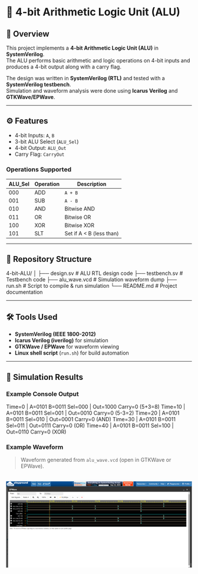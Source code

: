 # 🧮 4-bit Arithmetic Logic Unit (ALU)

## 📌 Overview
This project implements a **4-bit Arithmetic Logic Unit (ALU)** in **SystemVerilog**.  
The ALU performs basic arithmetic and logic operations on 4-bit inputs and produces a 4-bit output along with a carry flag.

The design was written in **SystemVerilog (RTL)** and tested with a **SystemVerilog testbench**.  
Simulation and waveform analysis were done using **Icarus Verilog** and **GTKWave/EPWave**.

---

## ⚙️ Features
- 4-bit Inputs: `A`, `B`
- 3-bit ALU Select (`ALU_Sel`)
- 4-bit Output: `ALU_Out`
- Carry Flag: `CarryOut`

### Operations Supported
| ALU_Sel | Operation       | Description                  |
|---------|----------------|------------------------------|
| 000     | ADD            | `A + B`                      |
| 001     | SUB            | `A - B`                      |
| 010     | AND            | Bitwise AND                  |
| 011     | OR             | Bitwise OR                   |
| 100     | XOR            | Bitwise XOR                  |
| 101     | SLT            | Set if A < B (less than)     |

---

## 📂 Repository Structure
4-bit-ALU/
│
├── design.sv # ALU RTL design code
├── testbench.sv # Testbench code
├── alu_wave.vcd # Simulation waveform dump
├── run.sh # Script to compile & run simulation
└── README.md # Project documentation

---

## 🛠️ Tools Used
- **SystemVerilog (IEEE 1800-2012)**
- **Icarus Verilog (iverilog)** for simulation
- **GTKWave / EPWave** for waveform viewing
- **Linux shell script** (`run.sh`) for build automation

---

## 🧪 Simulation Results

### Example Console Output
Time=0 | A=0101 B=0011 Sel=000 | Out=1000 Carry=0 (5+3=8)
Time=10 | A=0101 B=0011 Sel=001 | Out=0010 Carry=0 (5-3=2)
Time=20 | A=0101 B=0011 Sel=010 | Out=0001 Carry=0 (AND)
Time=30 | A=0101 B=0011 Sel=011 | Out=0111 Carry=0 (OR)
Time=40 | A=0101 B=0011 Sel=100 | Out=0110 Carry=0 (XOR)


### Example Waveform
> Waveform generated from `alu_wave.vcd` (open in GTKWave or EPWave).  

![ALU Waveform](alu_waveform.png)  
---
